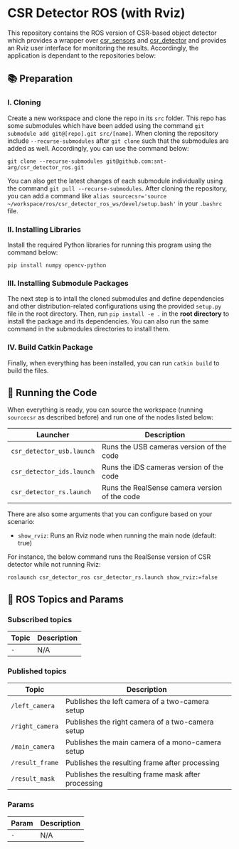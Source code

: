 # CSR Detector ROS (with Rviz)

This repository contains the ROS version of CSR-based object detector which provides a wrapper over [csr_sensors](https://github.com/snt-arg/csr_sensors) and [csr_detector](https://github.com/snt-arg/csr_detector) and provides an Rviz user interface for monitoring the results. Accordingly, the application is dependant to the repositories below:

## 📚 Preparation

### I. Cloning

Create a new workspace and clone the repo in its `src` folder. This repo has some submodules which have been added using the command `git submodule add git@[repo].git src/[name]`. When cloning the repository include `--recurse-submodules` after `git clone` such that the submodules are added as well. Accordingly, you can use the command below:

```
git clone --recurse-submodules git@github.com:snt-arg/csr_detector_ros.git
```

You can also get the latest changes of each submodule individually using the command `git pull --recurse-submodules`. After cloning the repository, you can add a command like `alias sourcecsr='source ~/workspace/ros/csr_detector_ros_ws/devel/setup.bash'` in your `.bashrc` file.

### II. Installing Libraries

Install the required Python libraries for running this program using the command below:

```
pip install numpy opencv-python
```

### III. Installing Submodule Packages

The next step is to intall the cloned submodules and define dependencies and other distribution-related configurations using the provided `setup.py` file in the root directory. Then, run `pip install -e .` in the **root directory** to install the package and its dependencies. You can also run the same command in the submodules directories to install them.

### IV. Build Catkin Package

Finally, when everything has been installed, you can run `catkin build` to build the files.

## 🚀 Running the Code

When everything is ready, you can source the workspace (running `sourcecsr` as described before) and run one of the nodes listed below:

| Launcher | Description |
| ------------ | ------------ |
| `csr_detector_usb.launch` | Runs the USB cameras version of the code |
| `csr_detector_ids.launch` | Runs the iDS cameras version of the code |
| `csr_detector_rs.launch` | Runs the RealSense camera version of the code |

There are also some arguments that you can configure based on your scenario:

- `show_rviz`: Runs an Rviz node when running the main node (default: true)

For instance, the below command runs the RealSense version of CSR detector while not running Rviz:

```
roslaunch csr_detector_ros csr_detector_rs.launch show_rviz:=false
```

## 🤖 ROS Topics and Params

### Subscribed topics

| Topic | Description |
| ------------ | ------------ |
| `-` | N/A |

### Published topics

| Topic | Description |
| ------------ | ------------ |
| `/left_camera` | Publishes the left camera of a two-camera setup |
| `/right_camera` | Publishes the right camera of a two-camera setup |
| `/main_camera` | Publishes the main camera of a mono-camera setup |
| `/result_frame` | Publishes the resulting frame after processing |
| `/result_mask` | Publishes the resulting frame mask after processing |

### Params

| Param | Description |
| ------------ | ------------ |
| `-` | N/A |